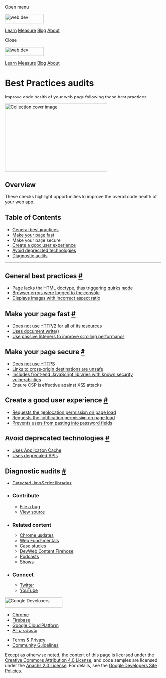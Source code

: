 <span class="w-tooltip w-tooltip--left">Open menu</span>

<a href="/" class="gc-analytics-event header-default__logo-link"><img src="/images/lockup.svg" alt="web.dev" class="header-default__logo" width="125" height="30" /></a>

<a href="/learn/" class="gc-analytics-event header-default__link">Learn</a> <a href="/measure/" class="gc-analytics-event header-default__link">Measure</a> <a href="/blog/" class="gc-analytics-event header-default__link">Blog</a> <a href="/about/" class="gc-analytics-event header-default__link">About</a>

<span class="w-tooltip">Close</span>

<a href="/" class="gc-analytics-event"><img src="/images/lockup.svg" alt="web.dev" class="drawer-default__logo" width="125" height="30" /></a>

<a href="/learn/" class="gc-analytics-event drawer-default__link">Learn</a> <a href="/measure/" class="gc-analytics-event drawer-default__link">Measure</a> <a href="/blog/" class="gc-analytics-event drawer-default__link">Blog</a> <a href="/about/" class="gc-analytics-event drawer-default__link">About</a>

Best Practices audits
=====================

Improve code health of your web page following these best practices

<img src="https://web-dev.imgix.net/image/jxu1OdD7LKOGIDU7jURMpSH2lyK2/WRBPLiZWj2BTEZIyRlqh.svg" alt="Collection cover image" class="w-masthead-path__image" width="330" height="220" />

Overview
--------

These checks highlight opportunities to improve the overall code health of your web app.

Table of Contents
-----------------

-   <a href="#general-best-practices" class="w-path-link">General best practices</a>
-   <a href="#make-your-page-fast" class="w-path-link">Make your page fast</a>
-   <a href="#make-your-page-secure" class="w-path-link">Make your page secure</a>
-   <a href="#create-a-good-user-experience" class="w-path-link">Create a good user experience</a>
-   <a href="#avoid-deprecated-technologies" class="w-path-link">Avoid deprecated technologies</a>
-   <a href="#diagnostic-audits" class="w-path-link">Diagnostic audits</a>

------------------------------------------------------------------------

General best practices <a href="#general-best-practices" class="w-headline-link">#</a>
--------------------------------------------------------------------------------------

-   <a href="/doctype/" class="w-path-link">Page lacks the HTML doctype, thus triggering quirks mode</a>
-   <a href="/errors-in-console/" class="w-path-link">Browser errors were logged to the console</a>
-   <a href="/image-aspect-ratio/" class="w-path-link">Displays images with incorrect aspect ratio</a>

Make your page fast <a href="#make-your-page-fast" class="w-headline-link">#</a>
--------------------------------------------------------------------------------

-   <a href="/uses-http2/" class="w-path-link">Does not use HTTP/2 for all of its resources</a>
-   <a href="/no-document-write/" class="w-path-link">Uses document.write()</a>
-   <a href="/uses-passive-event-listeners/" class="w-path-link">Use passive listeners to improve scrolling performance</a>

Make your page secure <a href="#make-your-page-secure" class="w-headline-link">#</a>
------------------------------------------------------------------------------------

-   <a href="/is-on-https/" class="w-path-link">Does not use HTTPS</a>
-   <a href="/external-anchors-use-rel-noopener/" class="w-path-link">Links to cross-origin destinations are unsafe</a>
-   <a href="/no-vulnerable-libraries/" class="w-path-link">Includes front-end JavaScript libraries with known security vulnerabilities</a>
-   <a href="/csp-xss/" class="w-path-link">Ensure CSP is effective against XSS attacks</a>

Create a good user experience <a href="#create-a-good-user-experience" class="w-headline-link">#</a>
----------------------------------------------------------------------------------------------------

-   <a href="/geolocation-on-start/" class="w-path-link">Requests the geolocation permission on page load</a>
-   <a href="/notification-on-start/" class="w-path-link">Requests the notification permission on page load</a>
-   <a href="/password-inputs-can-be-pasted-into/" class="w-path-link">Prevents users from pasting into password fields</a>

Avoid deprecated technologies <a href="#avoid-deprecated-technologies" class="w-headline-link">#</a>
----------------------------------------------------------------------------------------------------

-   <a href="/appcache-manifest/" class="w-path-link">Uses Application Cache</a>
-   <a href="/deprecations/" class="w-path-link">Uses deprecated APIs</a>

Diagnostic audits <a href="#diagnostic-audits" class="w-headline-link">#</a>
----------------------------------------------------------------------------

-   <a href="/js-libraries/" class="w-path-link">Detected JavaScript libraries</a>

-   ### Contribute

    -   <a href="https://github.com/GoogleChrome/web.dev/issues/new?assignees=&amp;labels=bug&amp;template=bug_report.md&amp;title=" class="w-footer__linkbox-link">File a bug</a>
    -   <a href="https://github.com/googlechrome/web.dev" class="w-footer__linkbox-link">View source</a>

-   ### Related content

    -   <a href="https://blog.chromium.org/" class="w-footer__linkbox-link">Chrome updates</a>
    -   <a href="https://developers.google.com/web/" class="w-footer__linkbox-link">Web Fundamentals</a>
    -   <a href="https://developers.google.com/web/showcase/" class="w-footer__linkbox-link">Case studies</a>
    -   <a href="https://devwebfeed.appspot.com/" class="w-footer__linkbox-link">DevWeb Content Firehose</a>
    -   <a href="/podcasts/" class="w-footer__linkbox-link">Podcasts</a>
    -   <a href="/shows/" class="w-footer__linkbox-link">Shows</a>

-   ### Connect

    -   <a href="https://www.twitter.com/ChromiumDev" class="w-footer__linkbox-link">Twitter</a>
    -   <a href="https://www.youtube.com/user/ChromeDevelopers" class="w-footer__linkbox-link">YouTube</a>

<a href="https://developers.google.com/" class="w-footer__utility-logo-link"><img src="/images/lockup-color.png" alt="Google Developers" class="w-footer__utility-logo" width="185" height="33" /></a>

-   <a href="https://developer.chrome.com/" class="w-footer__utility-link">Chrome</a>
-   <a href="https://firebase.google.com/" class="w-footer__utility-link">Firebase</a>
-   <a href="https://cloud.google.com/" class="w-footer__utility-link">Google Cloud Platform</a>
-   <a href="https://developers.google.com/products" class="w-footer__utility-link">All products</a>

<!-- -->

-   <a href="https://policies.google.com/" class="w-footer__utility-link">Terms &amp; Privacy</a>
-   <a href="/community-guidelines/" class="w-footer__utility-link">Community Guidelines</a>

Except as otherwise noted, the content of this page is licensed under the [Creative Commons Attribution 4.0 License](https://creativecommons.org/licenses/by/4.0/), and code samples are licensed under the [Apache 2.0 License](https://www.apache.org/licenses/LICENSE-2.0). For details, see the [Google Developers Site Policies](https://developers.google.com/terms/site-policies).
